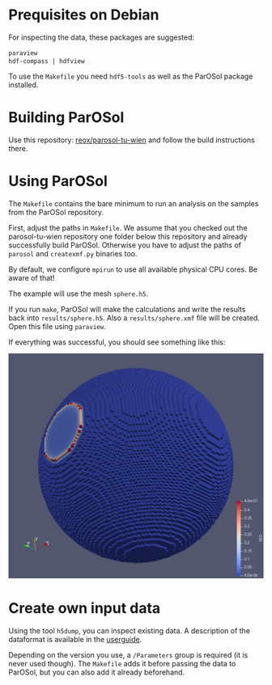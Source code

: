 Prequisites on Debian
====================
For inspecting the data, these packages are suggested:

    paraview
    hdf-compass | hdfview

To use the `Makefile` you need `hdf5-tools` as well as the ParOSol package
installed.

Building ParOSol
================

Use this repository: [reox/parosol-tu-wien](https://github.com/reox/parosol-tu-wien)
and follow the build instructions there.

Using ParOSol
=============

The `Makefile` contains the bare minimum to run an analysis on the samples from
the ParOSol repository.

First, adjust the paths in `Makefile`. We assume that you checked out the
parosol-tu-wien repository one folder below this repository and already
successfully build ParOSol.
Otherwise you have to adjust the paths of `parosol` and `createxmf.py` binaries
too.

By default, we configure `mpirun` to use all available physical CPU cores. Be
aware of that!

The example will use the mesh `sphere.h5`.

If you run `make`, ParOSol will make the calculations and write the results back
into `results/sphere.h5`. Also a `results/sphere.xmf` file will be created.
Open this file using `paraview`.

If everything was successful, you should see something like this:

![Image of sphere.h5](/images/deathstar.png)

Create own input data
=====================

Using the tool `h5dump`, you can inspect existing data.
A description of the dataformat is available in the [userguide](https://github.com/reox/parosol-tu-wien/blob/master/doc/userguide.mkd#file-format).

Depending on the version you use, a `/Parameters` group is required (it is never
used though).
The `Makefile` adds it before passing the data to ParOSol, but you can also add
it already beforehand.
